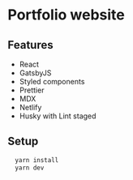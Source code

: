 # Portfolio website

## Features

- React
- GatsbyJS
- Styled components
- Prettier
- MDX
- Netlify
- Husky with Lint staged

## Setup

```bash
  yarn install
  yarn dev
```
